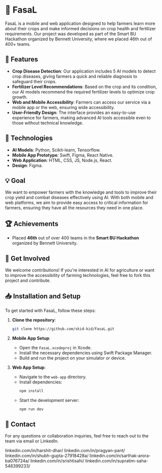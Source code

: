 # 🌱 FasaL

FasaL is a mobile and web application designed to help farmers learn more about their crops and make informed decisions on crop health and fertilizer requirements. Our project was developed as part of the Smart BU Hackathon organized by Bennett University, where we placed 46th out of 400+ teams.

## 📱 Features

- **Crop Disease Detection**: Our application includes 5 AI models to detect crop diseases, giving farmers a quick and reliable diagnosis to safeguard their crops.
- **Fertilizer Level Recommendations**: Based on the crop and its condition, our AI models recommend the required fertilizer levels to optimize crop growth.
- **Web and Mobile Accessibility**: Farmers can access our service via a mobile app or the web, ensuring wide accessibility.
- **User-Friendly Design**: The interface provides an easy-to-use experience for farmers, making advanced AI tools accessible even to those without technical knowledge.

## 🚀 Technologies

- **AI Models**: Python, Scikit-learn, Tensorflow.
- **Mobile App Prototype**: Swift, Figma, React Native.
- **Web Application**: HTML, CSS, JS, Node.js, React.
- **Design**: Figma.

## 💡 Goal

We want to empower farmers with the knowledge and tools to improve their crop yield and combat diseases effectively using AI. With both mobile and web platforms, we aim to provide easy access to critical information for farmers, ensuring they have all the resources they need in one place.

## 🏆 Achievements

- Placed **46th** out of over 400 teams in the **Smart BU Hackathon** organized by Bennett University.

## 🌟 Get Involved

We welcome contributions! If you're interested in AI for agriculture or want to improve the accessibility of farming technologies, feel free to fork this project and contribute.

## 📥 Installation and Setup

To get started with FasaL, follow these steps:

1. **Clone the repository**:
   ```bash
   git clone https://github.com/skid-kid/FasaL.git
   ```

2. **Mobile App Setup**:
   - Open the `FasaL.xcodeproj` in Xcode.
   - Install the necessary dependencies using Swift Package Manager.
   - Build and run the project on your simulator or device.

3. **Web App Setup**:
   - Navigate to the `web-app` directory.
   - Install dependencies:
     ```bash
     npm install
     ```
   - Start the development server:
     ```bash
     npm run dev
     ```

## 📧 Contact

For any questions or collaboration inquiries, feel free to reach out to the team via email or LinkedIn.

linkedin.com/in/harshit-dhar/
linkedin.com/in/pragyan-pant/
linkedin.com/in/shubh-gupta-27918428a/
linkedin.com/in/sarthak-arora-ba076724a/
linkedin.com/in/srishtisahi/
linkedin.com/in/supratim-saha-548399233/ 
